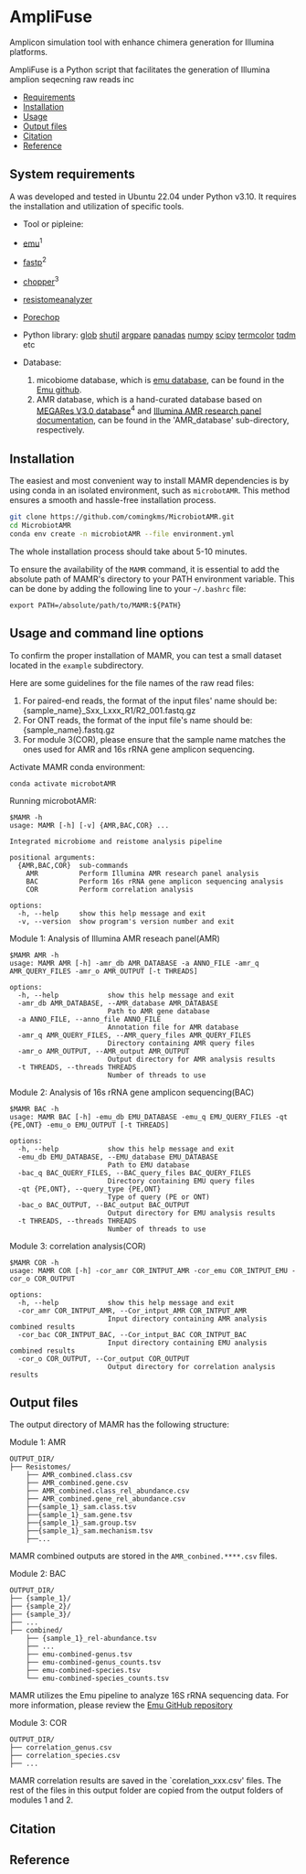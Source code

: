 # AmpliFuse
Amplicon simulation tool with enhance chimera generation for Illumina platforms. 

AmpliFuse is a Python script that facilitates  the generation of Illumina amplion seqecning raw reads inc

+ [Requirements](#system-requirements)
+ [Installation](#installation)
+ [Usage](#usage)
+ [Output files](#output-files)
+ [Citation](#citation)   
+ [Reference](#reference)  


## System requirements

A was developed and tested in Ubuntu 22.04 under Python v3.10. It requires the installation and utilization of specific tools.
+ Tool or pipleine:
+ [emu](https://github.com/treangenlab/emu)<sup>1</sup>
+ [fastp](https://github.com/OpenGene/fastp)<sup>2</sup>
+ [chopper](https://github.com/wdecoster/chopper)<sup>3</sup>
+ [resistomeanalyzer](https://github.com/cdeanj/resistomeanalyzer)
+ [Porechop](https://github.com/rrwick/Porechop)

+ Python library:
  [glob](https://docs.python.org/3/library/glob.html)
  [shutil](https://docs.python.org/3/library/shutil.html)
  [argpare](https://docs.python.org/3/library/argparse.html)
  [panadas](https://pandas.pydata.org/)
  [numpy](https://numpy.org/)
  [scipy](https://pypi.org/project/scipy/)
  [termcolor](https://github.com/termcolor/termcolor)
  [tqdm](https://tqdm.github.io/)
  etc
+ Database:
  1. micobiome database, which is [emu database](https://github.com/treangenlab/emu/tree/master/emu_database), can be found in the [Emu github](https://github.com/treangenlab/emu). 
  2. AMR database, which is a hand-curated database based on [MEGARes V3.0 database](https://www.meglab.org/megares/)<sup>4</sup> and [Illumina AMR research panel documentation](https://www.illumina.com/products/by-brand/ampliseq/community-panels/antimicrobial-resistance.html#tabs-5bcafff4ef-item-28eba04f16-documentation), can be found in the 'AMR_database' sub-directory, respectively.
  

## Installation

The easiest and most convenient way to install MAMR dependencies is by using conda in an isolated environment, such as `microbotAMR`. This method ensures a smooth and hassle-free installation process.
```bash
git clone https://github.com/comingkms/MicrobiotAMR.git
cd MicrobiotAMR
conda env create -n microbiotAMR --file environment.yml
```
The whole installation process should take about 5-10 minutes.

To ensure the availability of the `MAMR` command, it is essential to add the absolute path of MAMR's directory to your PATH environment variable. This can be done by adding the following line to your `~/.bashrc` file:

```
export PATH=/absolute/path/to/MAMR:${PATH}
```

## Usage and command line options

To confirm the proper installation of MAMR, you can test a small dataset located in the `example` subdirectory.

Here are some guidelines for the file names of the raw read files:
1. For paired-end reads, the format of the input files' name should be: {sample_name}_Sxx_Lxxx_R1/R2_001.fastq.gz
2. For ONT reads, the format of the input file's name should be: {sample_name}.fastq.gz
3. For module 3(COR),  please ensure that the sample name matches the ones used for AMR and 16s rRNA gene amplicon sequencing.

Activate MAMR conda environment:
```
conda activate microbotAMR
```

Running microbotAMR:
```
$MAMR -h
usage: MAMR [-h] [-v] {AMR,BAC,COR} ...

Integrated microbiome and reistome analysis pipeline

positional arguments:
  {AMR,BAC,COR}  sub-commands
    AMR          Perform Illumina AMR research panel analysis
    BAC          Perform 16s rRNA gene amplicon sequencing analysis
    COR          Perform correlation analysis

options:
  -h, --help     show this help message and exit
  -v, --version  show program's version number and exit
```

Module 1: Analysis of  Illumina AMR reseach panel(AMR)

```
$MAMR AMR -h
usage: MAMR AMR [-h] -amr_db AMR_DATABASE -a ANNO_FILE -amr_q AMR_QUERY_FILES -amr_o AMR_OUTPUT [-t THREADS]

options:
  -h, --help            show this help message and exit
  -amr_db AMR_DATABASE, --AMR_database AMR_DATABASE
                        Path to AMR gene database
  -a ANNO_FILE, --anno_file ANNO_FILE
                        Annotation file for AMR database
  -amr_q AMR_QUERY_FILES, --AMR_query_files AMR_QUERY_FILES
                        Directory containing AMR query files
  -amr_o AMR_OUTPUT, --AMR_output AMR_OUTPUT
                        Output directory for AMR analysis results
  -t THREADS, --threads THREADS
                        Number of threads to use

```

Module 2: Analysis of 16s rRNA gene amplicon sequencing(BAC)

```
$MAMR BAC -h
usage: MAMR BAC [-h] -emu_db EMU_DATABASE -emu_q EMU_QUERY_FILES -qt {PE,ONT} -emu_o EMU_OUTPUT [-t THREADS]

options:
  -h, --help            show this help message and exit
  -emu_db EMU_DATABASE, --EMU_database EMU_DATABASE
                        Path to EMU database
  -bac_q BAC_QUERY_FILES, --BAC_query_files BAC_QUERY_FILES
                        Directory containing EMU query files
  -qt {PE,ONT}, --query_type {PE,ONT}
                        Type of query (PE or ONT)
  -bac_o BAC_OUTPUT, --BAC_output BAC_OUTPUT
                        Output directory for EMU analysis results
  -t THREADS, --threads THREADS
                        Number of threads to use

```
Module 3: correlation analysis(COR)

```
$MAMR COR -h
usage: MAMR COR [-h] -cor_amr COR_INTPUT_AMR -cor_emu COR_INTPUT_EMU -cor_o COR_OUTPUT

options:
  -h, --help            show this help message and exit
  -cor_amr COR_INTPUT_AMR, --Cor_intput_AMR COR_INTPUT_AMR
                        Input directory containing AMR analysis combined results
  -cor_bac COR_INTPUT_BAC, --Cor_intput_BAC COR_INTPUT_BAC
                        Input directory containing EMU analysis combined results
  -cor_o COR_OUTPUT, --Cor_output COR_OUTPUT
                        Output directory for correlation analysis results

```

## Output files

The output directory of MAMR has the following structure:

Module 1: AMR 
```
OUTPUT_DIR/
├── Resistomes/
    ├── AMR_combined.class.csv
    ├── AMR_combined.gene.csv
    ├── AMR_combined.class_rel_abundance.csv
    ├── AMR_combined.gene_rel_abundance.csv
    ├──{sample_1}_sam.class.tsv 
    ├──{sample_1}_sam.gene.tsv
    ├──{sample_1}_sam.group.tsv
    ├──{sample_1}_sam.mechanism.tsv 
    ├──...
```
MAMR combined outputs are stored in the `AMR_conbined.****.csv` files. 

Module 2: BAC

```
OUTPUT_DIR/
├── {sample_1}/
├── {sample_2}/
├── {sample_3}/
├── ...
├── combined/
    ├── {sample_1}_rel-abundance.tsv 
    ├── ...
    ├── emu-combined-genus.tsv
    ├── emu-combined-genus_counts.tsv
    ├── emu-combined-species.tsv
    └── emu-combined-species_counts.tsv
```
MAMR utilizes the Emu pipeline to analyze 16S rRNA sequencing data. For more information, please review the [Emu GitHub repository](https://github.com/treangenlab/emu) 

Module 3: COR

```
OUTPUT_DIR/
├── correlation_genus.csv
├── correlation_species.csv
├── ...

```
MAMR correlation results are saved in the `corelation_xxx.csv' files. The rest of the files in this output folder are copied from the output folders of modules 1 and 2.

## Citation 



## Reference
